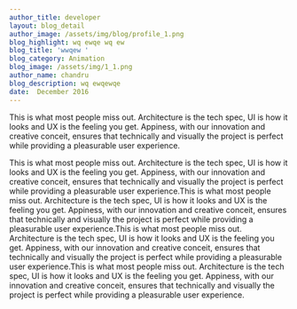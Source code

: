 ```yaml
---
author_title: developer
layout: blog_detail
author_image: /assets/img/blog/profile_1.png
blog_highlight: wq ewqe wq ew
blog_title: 'wwqew '
blog_category: Animation
blog_image: /assets/img/1_1.png
author_name: chandru
blog_description: wq ewqewqe
date:  December 2016
---
```

This is what most people miss out. Architecture is the tech spec, UI is how it looks and UX is the feeling you get. Appiness, with our innovation and creative conceit, ensures that technically and visually the project is perfect while providing a pleasurable user experience.

This is what most people miss out. Architecture is the tech spec, UI is how it looks and UX is the feeling you get. Appiness, with our innovation and creative conceit, ensures that technically and visually the project is perfect while providing a pleasurable user experience.This is what most people miss out. Architecture is the tech spec, UI is how it looks and UX is the feeling you get. Appiness, with our innovation and creative conceit, ensures that technically and visually the project is perfect while providing a pleasurable user experience.This is what most people miss out. Architecture is the tech spec, UI is how it looks and UX is the feeling you get. Appiness, with our innovation and creative conceit, ensures that technically and visually the project is perfect while providing a pleasurable user experience.This is what most people miss out. Architecture is the tech spec, UI is how it looks and UX is the feeling you get. Appiness, with our innovation and creative conceit, ensures that technically and visually the project is perfect while providing a pleasurable user experience.

